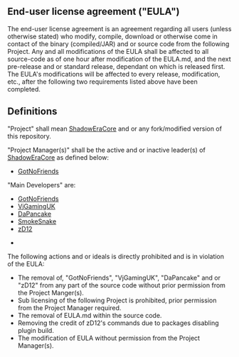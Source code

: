 End-user license agreement ("EULA")
--
The end-user license agreement is an agreement regarding all users (unless otherwise stated) who modify, compile, download or otherwise come in contact of the binary (compiled/JAR) and or source code from the following Project.  Any and all modifications of the EULA shall be affected to all source-code as of one hour after modification of the EULA.md, and the next pre-release and or standard release, dependant on which is released first.  The EULA's modifications will be affected to every release, modification, etc., after the following two requirements listed above have been completed. 

Definitions 
-- 
"Project" shall mean [ShadowEraCore](https://github.com/GotNoFriends/ShadowEraCore) and or any fork/modified version of this repository.

"Project Manager(s)" shall be the active and or inactive leader(s) of [ShadowEraCore](https://github.com/GotNoFriends/ShadowEraCore) as defined below:
* [GotNoFriends](https://github.com/GotNoFriends)

"Main Developers" are:
* [GotNoFriends](https://github.com/GotNoFriends)
* [VjGamingUK](https://github.com/VjGamingUK) 
* [DaPancake](https://github.com/DaPancake)
* [SmokeSnake](https://github.com/SmokeSnake) 
* [zD12](https://github.com/zD12)

-
The following actions and or ideals is directly prohibited and is in violation of the EULA:

* The removal of, "GotNoFriends", "VjGamingUK", "DaPancake" and or "zD12" from any part of the source code without prior permission from the Project Manger(s).
* Sub licensing of the following Project is prohibited, prior permission from the Project Manager required.
* The removal of EULA.md within the source code.
* Removing the credit of zD12's commands due to packages disabling plugin build.
* The modification of EULA without permission from the Project Manager(s).
